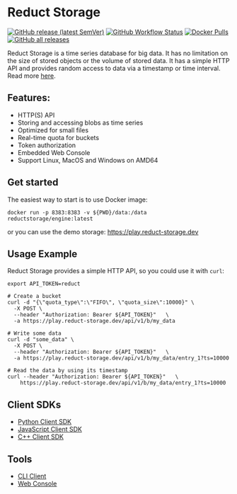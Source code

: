 # Reduct Storage

[![GitHub release (latest SemVer)](https://img.shields.io/github/v/release/reduct-storage/reduct-storage)](https://github.com/reduct-storage/reduct-storage/releases/latest)
[![GitHub Workflow Status](https://img.shields.io/github/workflow/status/reduct-storage/reduct-storage/ci)](https://github.com/reduct-storage/reduct-storage/actions)
[![Docker Pulls](https://img.shields.io/docker/pulls/reductstorage/engine)](https://hub.docker.com/r/reductstorage/engine)
[![GitHub all releases](https://img.shields.io/github/downloads/reduct-storage/reduct-storage/total)](https://github.com/reduct-storage/reduct-storage/releases/latest)

Reduct Storage is a time series database for big data. It has no limitation on the size of stored objects or the volume
of stored data. It has a simple HTTP API and provides random access to data via a timestamp or time interval. Read
more [here](https://docs.reduct-storage.dev/).

## Features:

* HTTP(S) API
* Storing and accessing blobs as time series
* Optimized for small files
* Real-time quota for buckets
* Token authorization
* Embedded Web Console
* Support Linux, MacOS and Windows on AMD64

## Get started

The easiest way to start is to use Docker image:

```shell
docker run -p 8383:8383 -v ${PWD}/data:/data reductstorage/engine:latest
```

or you can use the demo storage: https://play.reduct-storage.dev

## Usage Example

Reduct Storage provides a simple HTTP API, so you could use it with `curl`:

```shell
export API_TOKEN=reduct

# Create a bucket
curl -d "{\"quota_type\":\"FIFO\", \"quota_size\":10000}" \
  -X POST \
  --header "Authorization: Bearer ${API_TOKEN}"   \
  -a https://play.reduct-storage.dev/api/v1/b/my_data

# Write some data
curl -d "some_data" \
  -X POST \
  --header "Authorization: Bearer ${API_TOKEN}"   \
  -a https://play.reduct-storage.dev/api/v1/b/my_data/entry_1?ts=10000

# Read the data by using its timestamp
curl --header "Authorization: Bearer ${API_TOKEN}"   \
    https://play.reduct-storage.dev/api/v1/b/my_data/entry_1?ts=10000
```

## Client SDKs

* [Python Client SDK](https://github.com/reduct-storage/reduct-py)
* [JavaScript Client SDK](https://github.com/reduct-storage/reduct-js)
* [C++ Client SDK](https://github.com/reduct-storage/reduct-cpp)

## Tools

* [CLI Client](https://github.com/reduct-storage/reduct-cli)
* [Web Console](https://github.com/reduct-storage/web-console)
